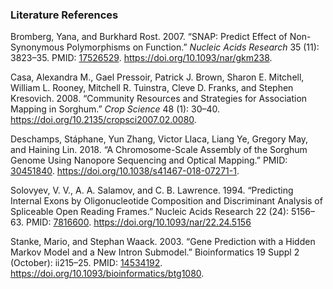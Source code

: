 ### Literature References
Bromberg, Yana, and Burkhard Rost. 2007. “SNAP: Predict Effect of Non-Synonymous Polymorphisms on Function.” *Nucleic Acids Research* 35 (11): 3823–35. PMID: [17526529](https://pubmed.ncbi.nlm.nih.gov/17526529). https://doi.org/10.1093/nar/gkm238.

Casa, Alexandra M., Gael Pressoir, Patrick J. Brown, Sharon E. Mitchell, William L. Rooney, Mitchell R. Tuinstra, Cleve D. Franks, and Stephen Kresovich. 2008. “Community Resources and Strategies for Association Mapping in Sorghum.” *Crop Science* 48 (1): 30–40. https://doi.org/10.2135/cropsci2007.02.0080.

Deschamps, Stáphane, Yun Zhang, Victor Llaca, Liang Ye, Gregory May, and Haining Lin. 2018. “A Chromosome-Scale Assembly of the Sorghum Genome Using Nanopore Sequencing and Optical Mapping.” PMID: [30451840](https://pubmed.ncbi.nlm.nih.gov/30451840). https://doi.org/10.1038/s41467-018-07271-1.

Solovyev, V. V., A. A. Salamov, and C. B. Lawrence. 1994. “Predicting Internal Exons by Oligonucleotide Composition and Discriminant Analysis of Spliceable Open Reading Frames.” Nucleic Acids Research 22 (24): 5156–63. PMID: [7816600](https://pubmed.ncbi.nlm.nih.gov/7816600/). https://doi.org/10.1093/nar/22.24.5156

Stanke, Mario, and Stephan Waack. 2003. “Gene Prediction with a Hidden Markov Model and a New Intron Submodel.” Bioinformatics 19 Suppl 2 (October): ii215–25. PMID: [14534192](https://pubmed.ncbi.nlm.nih.gov/14534192/). https://doi.org/10.1093/bioinformatics/btg1080.
